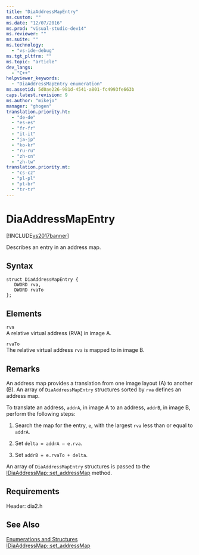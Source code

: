 ```yaml
---
title: "DiaAddressMapEntry"
ms.custom: ""
ms.date: "12/07/2016"
ms.prod: "visual-studio-dev14"
ms.reviewer: ""
ms.suite: ""
ms.technology: 
  - "vs-ide-debug"
ms.tgt_pltfrm: ""
ms.topic: "article"
dev_langs: 
  - "C++"
helpviewer_keywords: 
  - "DiaAddressMapEntry enumeration"
ms.assetid: 5d0ae226-981d-4541-a801-fc4993fe663b
caps.latest.revision: 9
ms.author: "mikejo"
manager: "ghogen"
translation.priority.ht: 
  - "de-de"
  - "es-es"
  - "fr-fr"
  - "it-it"
  - "ja-jp"
  - "ko-kr"
  - "ru-ru"
  - "zh-cn"
  - "zh-tw"
translation.priority.mt: 
  - "cs-cz"
  - "pl-pl"
  - "pt-br"
  - "tr-tr"
---
```

# DiaAddressMapEntry
[!INCLUDE[vs2017banner](../../code-quality/includes/vs2017banner.md)]

Describes an entry in an address map.  
  
## Syntax  
  
```cpp#  
struct DiaAddressMapEntry {   
   DWORD rva,  
   DWORD rvaTo  
};  
```  
  
## Elements  
 `rva`  
 A relative virtual address (RVA) in image A.  
  
 `rvaTo`  
 The relative virtual address `rva` is mapped to in image B.  
  
## Remarks  
 An address map provides a translation from one image layout (A) to another (B). An array of `DiaAddressMapEntry` structures sorted by `rva` defines an address map.  
  
 To translate an address, `addrA`, in image A to an address, `addrB`, in image B, perform the following steps:  
  
1.  Search the map for the entry, `e`, with the largest `rva` less than or equal to `addrA`.  
  
2.  Set `delta = addrA – e.rva`.  
  
3.  Set `addrB = e.rvaTo + delta`.  
  
 An array of `DiaAddressMapEntry` structures is passed to the [IDiaAddressMap::set_addressMap](../../debugger/debug-interface-access/idiaaddressmap--set_addressmap.md) method.  
  
## Requirements  
 Header: dia2.h  
  
## See Also  
 [Enumerations and Structures](../../debugger/debug-interface-access/enumerations-and-structures.md)   
 [IDiaAddressMap::set_addressMap](../../debugger/debug-interface-access/idiaaddressmap--set_addressmap.md)